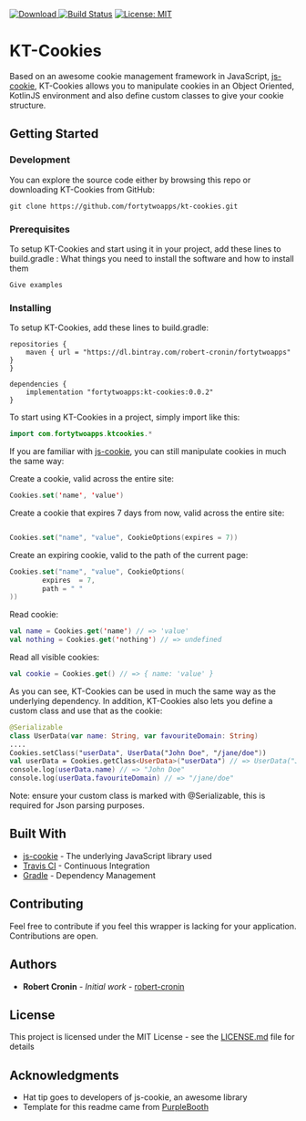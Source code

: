 [ ![Download](https://api.bintray.com/packages/robert-cronin/fortytwoapps/kt-cookies/images/download.svg) ](https://bintray.com/robert-cronin/fortytwoapps/kt-cookies/_latestVersion)
[![Build Status](https://travis-ci.org/fortytwoapps/kt-cookies.svg?branch=master)](https://travis-ci.org/fortytwoapps/kt-cookies)
[![License: MIT](https://img.shields.io/badge/License-MIT-yellow.svg)](https://opensource.org/licenses/MIT)
# KT-Cookies
Based on an awesome cookie management framework in JavaScript, [js-cookie](https://github.com/js-cookie/js-cookie), KT-Cookies allows you to manipulate cookies in an Object Oriented, KotlinJS environment and also define custom classes to give your cookie structure.

## Getting Started

### Development
You can explore the source code either by browsing this repo or downloading KT-Cookies from GitHub:
```
git clone https://github.com/fortytwoapps/kt-cookies.git
```

### Prerequisites

To setup KT-Cookies and start using it in your project, add these lines to build.gradle :
What things you need to install the software and how to install them

```
Give examples
```

### Installing

To setup KT-Cookies, add these lines to build.gradle:

```
repositories {
    maven { url = "https://dl.bintray.com/robert-cronin/fortytwoapps" }
}

dependencies {
    implementation "fortytwoapps:kt-cookies:0.0.2"
}
```
To start using KT-Cookies in a project, simply import like this:

```kotlin
import com.fortytwoapps.ktcookies.*
```

If you are familiar with [js-cookie](https://github.com/js-cookie/js-cookie), you can still manipulate cookies in much the same way:

Create a cookie, valid across the entire site:

```kotlin
Cookies.set('name', 'value')
```

Create a cookie that expires 7 days from now, valid across the entire site:

```kotlin

Cookies.set("name", "value", CookieOptions(expires = 7))
```

Create an expiring cookie, valid to the path of the current page:

```kotlin
Cookies.set("name", "value", CookieOptions(
        expires  = 7,
        path = " "
))
```

Read cookie:

```kotlin
val name = Cookies.get('name') // => 'value'
val nothing = Cookies.get('nothing') // => undefined
```

Read all visible cookies:

```kotlin
val cookie = Cookies.get() // => { name: 'value' }
```

As you can see, KT-Cookies can be used in much the same way as the underlying dependency. In addition, KT-Cookies also lets you define a custom class and use that as the cookie:

```kotlin
@Serializable
class UserData(var name: String, var favouriteDomain: String)
....
Cookies.setClass("userData", UserData("John Doe", "/jane/doe"))
val userData = Cookies.getClass<UserData>("userData") // => UserData("John Doe", "/jane/doe")
console.log(userData.name) // => "John Doe"
console.log(userData.favouriteDomain) // => "/jane/doe"
```

Note: ensure your custom class is marked with @Serializable, this is required for Json parsing purposes.

## Built With

* [js-cookie](https://github.com/js-cookie/js-cookie) - The underlying JavaScript library used
* [Travis CI](https://travis-ci.org/) - Continuous Integration
* [Gradle](https://gradle.org/) - Dependency Management

## Contributing

Feel free to contribute if you feel this wrapper is lacking for your application. Contributions are open.

## Authors

* **Robert Cronin** - *Initial work* - [robert-cronin](https://github.com/robert-cronin)

## License

This project is licensed under the MIT License - see the [LICENSE.md](LICENSE.md) file for details

## Acknowledgments

* Hat tip goes to developers of js-cookie, an awesome library
* Template for this readme came from [PurpleBooth](https://github.com/PurpleBooth)
